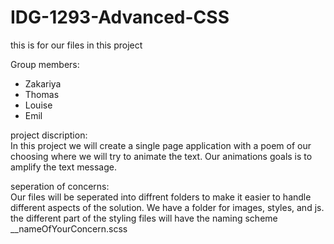 # IDG-1293-Advanced-CSS
this is for our files in this project 

Group members:
* Zakariya 
* Thomas
* Louise
* Emil

project discription:       
      In this project we will create a single page application with a poem of our choosing where we will try to animate the text. Our animations goals is to amplify the text message.

seperation of concerns:   
     Our files will be seperated into diffrent folders to make it easier to handle different aspects of the solution. We have a folder for images, styles, and js. the different part of the styling files will have the naming scheme __nameOfYourConcern.scss

